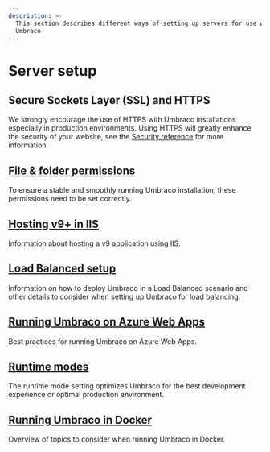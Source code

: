 ```yaml
---
description: >-
  This section describes different ways of setting up servers for use with
  Umbraco
---
```


# Server setup

## Secure Sockets Layer (SSL) and HTTPS

We strongly encourage the use of HTTPS with Umbraco installations especially in production environments. Using HTTPS will greatly enhance the security of your website, see the [Security reference](../../../reference/security/) for more information.

## [File & folder permissions](permissions.md)

To ensure a stable and smoothly running Umbraco installation, these permissions need to be set correctly.

## [Hosting v9+ in IIS](iis.md)

Information about hosting a v9 application using IIS.

## [Load Balanced setup](load-balancing/)

Information on how to deploy Umbraco in a Load Balanced scenario and other details to consider when setting up Umbraco for load balancing.

## [Running Umbraco on Azure Web Apps](azure-web-apps.md)

Best practices for running Umbraco on Azure Web Apps.

## [Runtime modes](runtime-modes.md)

The runtime mode setting optimizes Umbraco for the best development experience or optimal production environment.

## [Running Umbraco in Docker](running-umbraco-in-docker.md)

Overview of topics to consider when running Umbraco in Docker.
